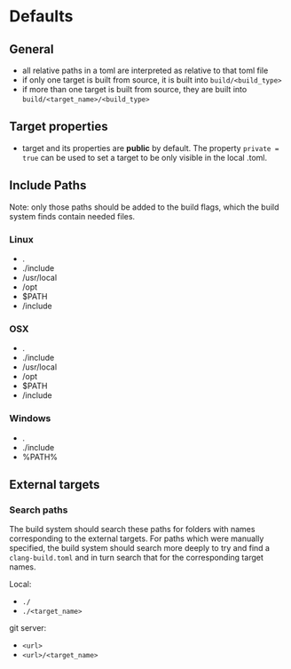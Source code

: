 
Defaults
==============================================



General
----------------------------------------------

- all relative paths in a toml are interpreted as relative to that toml file
- if only one target is built from source, it is built into `build/<build_type>`
- if more than one target is built from source, they are built into `build/<target_name>/<build_type>`



Target properties
----------------------------------------------

- target and its properties are **public** by default. The property `private = true`
  can be used to set a target to be only visible in the local .toml.



Include Paths
----------------------------------------------

Note: only those paths should be added to the build flags, which the build system finds contain needed files.

### Linux
- .
- ./include
- /usr/local
- /opt
- $PATH
- /include

### OSX
- .
- ./include
- /usr/local
- /opt
- $PATH
- /include

### Windows
- .
- ./include
- %PATH%



External targets
----------------------------------------------

### Search paths

The build system should search these paths for folders with names corresponding
to the external targets.
For paths which were manually specified, the build system should search more
deeply to try and find a `clang-build.toml` and in turn search that for the
corresponding target names.

Local:

- `./`
- `./<target_name>`

git server:
- `<url>`
- `<url>/<target_name>`